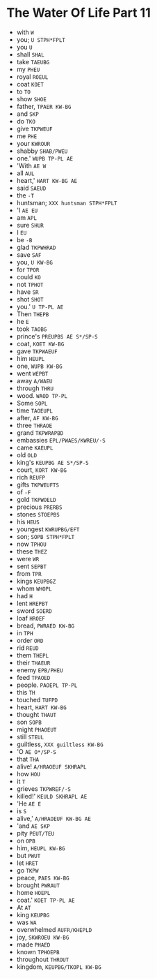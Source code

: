 # The Water Of Life Part 11

* with `W`
* you; `U STPH*FPLT`
* you `U`
* shall `SHAL`
* take `TAEUBG`
* my `PHEU`
* royal `ROEUL`
* coat `KOET`
* to `TO`
* show `SHOE`
* father, `TPAER KW-BG`
* and `SKP`
* do `TKO`
* give `TKPWEUF`
* me `PHE`
* your `KWROUR`
* shabby `SHAB/PWEU`
* one.' `WUPB TP-PL AE`
* 'With `AE W`
* all `AUL`
* heart,' `HART KW-BG AE`
* said `SAEUD`
* the `-T`
* huntsman; `XXX huntsman STPH*FPLT`
* 'I `AE EU`
* am `APL`
* sure `SHUR`
* I `EU`
* be `-B`
* glad `TKPWHRAD`
* save `SAF`
* you, `U KW-BG`
* for `TPOR`
* could `KO`
* not `TPHOT`
* have `SR`
* shot `SHOT`
* you.' `U TP-PL AE`
* Then `THEPB`
* he `E`
* took `TAOBG`
* prince's `PREUPBS AE S*/SP-S`
* coat, `KOET KW-BG`
* gave `TKPWAEUF`
* him `HEUPL`
* one, `WUPB KW-BG`
* went `WEPBT`
* away `A/WAEU`
* through `THRU`
* wood. `WAOD TP-PL`
* Some `SOPL`
* time `TAOEUPL`
* after, `AF KW-BG`
* three `THRAOE`
* grand `TKPWRAPBD`
* embassies `EPL/PWAES/KWREU/-S`
* came `KAEUPL`
* old `OLD`
* king's `KEUPBG AE S*/SP-S`
* court, `KORT KW-BG`
* rich `REUFP`
* gifts `TKPWEUFTS`
* of `-F`
* gold `TKPWOELD`
* precious `PRERBS`
* stones `STOEPBS`
* his `HEUS`
* youngest `KWRUPBG/EFT`
* son; `SOPB STPH*FPLT`
* now `TPHOU`
* these `THEZ`
* were `WR`
* sent `SEPBT`
* from `TPR`
* kings `KEUPBGZ`
* whom `WHOPL`
* had `H`
* lent `HREPBT`
* sword `SOERD`
* loaf `HROEF`
* bread, `PWRAED KW-BG`
* in `TPH`
* order `ORD`
* rid `REUD`
* them `THEPL`
* their `THAEUR`
* enemy `EPB/PHEU`
* feed `TPAOED`
* people. `PAOEPL TP-PL`
* this `TH`
* touched `TUFPD`
* heart, `HART KW-BG`
* thought `THAUT`
* son `SOPB`
* might `PHAOEUT`
* still `STEUL`
* guiltless, `XXX guiltless KW-BG`
* 'O `AE O*/SP-S`
* that `THA`
* alive! `A/HRAOEUF SKHRAPL`
* how `HOU`
* it `T`
* grieves `TKPWREF/-S`
* killed!' `KEULD SKHRAPL AE`
* 'He `AE E`
* is `S`
* alive,' `A/HRAOEUF KW-BG AE`
* 'and `AE SKP`
* pity `PEUT/TEU`
* on `OPB`
* him, `HEUPL KW-BG`
* but `PWUT`
* let `HRET`
* go `TKPW`
* peace, `PAES KW-BG`
* brought `PWRAUT`
* home `HOEPL`
* coat.' `KOET TP-PL AE`
* At `AT`
* king `KEUPBG`
* was `WA`
* overwhelmed `AUFR/KHEPLD`
* joy, `SKWROEU KW-BG`
* made `PHAED`
* known `TPHOEPB`
* throughout `THROUT`
* kingdom, `KEUPBG/TKOPL KW-BG`

